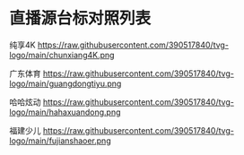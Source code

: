 # 直播源台标对照列表
纯享4K
https://raw.githubusercontent.com/390517840/tvg-logo/main/chunxiang4K.png

广东体育
https://raw.githubusercontent.com/390517840/tvg-logo/main/guangdongtiyu.png

哈哈炫动
https://raw.githubusercontent.com/390517840/tvg-logo/main/hahaxuandong.png

福建少儿
https://raw.githubusercontent.com/390517840/tvg-logo/main/fujianshaoer.png
